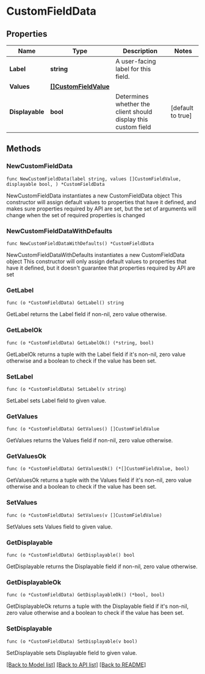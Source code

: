 # CustomFieldData

## Properties

Name | Type | Description | Notes
------------ | ------------- | ------------- | -------------
**Label** | **string** | A user-facing label for this field. | 
**Values** | [**[]CustomFieldValue**](CustomFieldValue.md) |  | 
**Displayable** | **bool** | Determines whether the client should display this custom field | [default to true]

## Methods

### NewCustomFieldData

`func NewCustomFieldData(label string, values []CustomFieldValue, displayable bool, ) *CustomFieldData`

NewCustomFieldData instantiates a new CustomFieldData object
This constructor will assign default values to properties that have it defined,
and makes sure properties required by API are set, but the set of arguments
will change when the set of required properties is changed

### NewCustomFieldDataWithDefaults

`func NewCustomFieldDataWithDefaults() *CustomFieldData`

NewCustomFieldDataWithDefaults instantiates a new CustomFieldData object
This constructor will only assign default values to properties that have it defined,
but it doesn't guarantee that properties required by API are set

### GetLabel

`func (o *CustomFieldData) GetLabel() string`

GetLabel returns the Label field if non-nil, zero value otherwise.

### GetLabelOk

`func (o *CustomFieldData) GetLabelOk() (*string, bool)`

GetLabelOk returns a tuple with the Label field if it's non-nil, zero value otherwise
and a boolean to check if the value has been set.

### SetLabel

`func (o *CustomFieldData) SetLabel(v string)`

SetLabel sets Label field to given value.


### GetValues

`func (o *CustomFieldData) GetValues() []CustomFieldValue`

GetValues returns the Values field if non-nil, zero value otherwise.

### GetValuesOk

`func (o *CustomFieldData) GetValuesOk() (*[]CustomFieldValue, bool)`

GetValuesOk returns a tuple with the Values field if it's non-nil, zero value otherwise
and a boolean to check if the value has been set.

### SetValues

`func (o *CustomFieldData) SetValues(v []CustomFieldValue)`

SetValues sets Values field to given value.


### GetDisplayable

`func (o *CustomFieldData) GetDisplayable() bool`

GetDisplayable returns the Displayable field if non-nil, zero value otherwise.

### GetDisplayableOk

`func (o *CustomFieldData) GetDisplayableOk() (*bool, bool)`

GetDisplayableOk returns a tuple with the Displayable field if it's non-nil, zero value otherwise
and a boolean to check if the value has been set.

### SetDisplayable

`func (o *CustomFieldData) SetDisplayable(v bool)`

SetDisplayable sets Displayable field to given value.



[[Back to Model list]](../README.md#documentation-for-models) [[Back to API list]](../README.md#documentation-for-api-endpoints) [[Back to README]](../README.md)


